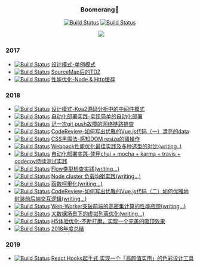 <h3 align="center">Boomerang🍁</h3>

<p align="center">
   <a href=""><img id="like" src="https://img.shields.io/badge/掘金-755喜欢-blue.svg" alt="Build Status"></a>
   <a href=""><img id="read" src="https://img.shields.io/badge/掘金-1.93k阅读-blue.svg" alt="Build Status"></a>
  </p>
 <p align="center">
   <a href=""><img id="pic" src="https://user-images.githubusercontent.com/25033420/40115981-cfdc725e-5944-11e8-967e-512b6ac2f92a.png"></a>
 </p>
  
### 2017
  
 - <a href=""><img id="read" src="https://img.shields.io/badge/设计模式-blue.svg" alt="Build Status"></a> [设计模式-单例模式](https://juejin.im/post/5920fe8844d904006cc24e1f)
 - <a href=""><img id="read" src="https://img.shields.io/badge/问题排查-red.svg" alt="Build Status"></a> [SourceMap后的TDZ](https://github.com/renjie1996/Doger-FrontEnd-Blog/issues/1)
 - <a href=""><img id="read" src="https://img.shields.io/badge/性能优化-green.svg" alt="Build Status"></a> [性能优化-Node & Http缓存](https://github.com/renjie1996/Doger-FrontEnd-Blog/issues/2)

### 2018
 - <a href=""><img id="read" src="https://img.shields.io/badge/设计模式-blue.svg" alt="Build Status"></a> [设计模式-Koa2源码分析中的中间件模式](https://github.com/renjie1996/Doger-FrontEnd-Blog/issues/6)
 - <a href=""><img id="read" src="https://img.shields.io/badge/最佳实践-yellow.svg" alt="Build Status"></a> [自动化部署实践-实现简单的自动化部署](https://github.com/renjie1996/node-acfun-spider)
 - <a href=""><img id="read" src="https://img.shields.io/badge/问题排查-red.svg" alt="Build Status"></a> [记一次git push故障的网络链路排查](https://github.com/renjie1996/Doger-FrontEnd-Blog/issues/10)
 - <a href=""><img id="read" src="https://img.shields.io/badge/代码质量-pink.svg" alt="Build Status"></a> [CodeReview-如何写出优雅的Vue.js代码（一）漂亮的data](https://github.com/renjie1996/Doger-FrontEnd-Blog/issues/11)
 - <a href=""><img id="read" src="https://img.shields.io/badge/黑魔法-black.svg" alt="Build Status"></a>  [CSS黑魔法-感知DOM resize的骚操作](https://github.com/renjie1996/Doger-FrontEnd-Blog/issues/12)
 - <a href=""><img id="read" src="https://img.shields.io/badge/性能优化-green.svg" alt="Build Status"></a> [Webpack性能优化最佳实践及多种选型的对比(writing..)](https://github.com/renjie1996/Doger-FrontEnd-Blog/issues/13)
 - <a href=""><img id="read" src="https://img.shields.io/badge/最佳实践-yellow.svg" alt="Build Status"></a> [自动化部署实践-使用chai + mocha + karma + travis + codecov持续测试实践](https://github.com/renjie1996/Doger-FrontEnd-Blog/issues/14)
  - <a href=""><img id="read" src="https://img.shields.io/badge/代码质量-pink.svg" alt="Build Status"></a> [Flow类型检查实践(writing...)](https://github.com/renjie1996/Doger-FrontEnd-Blog/issues/15)
  - <a href=""><img id="read" src="https://img.shields.io/badge/最佳实践-yellow.svg" alt="Build Status"></a> [Node cluster 负载均衡实践(writing...)](https://github.com/renjie1996/Doger-FrontEnd-Blog/issues/16)
  - <a href=""><img id="read" src="https://img.shields.io/badge/语言特性-orange.svg" alt="Build Status"></a> [函数柯里化(writing...)](https://github.com/renjie1996/Doger-FrontEnd-Blog/issues/16)
   - <a href=""><img id="read" src="https://img.shields.io/badge/代码质量-pink.svg" alt="Build Status"></a> [CodeReview-如何写出优雅的Vue.js代码（二）如何优雅地封装前后端交互逻辑(writing...)](https://github.com/renjie1996/Doger-FrontEnd-Blog/issues/11)
   - <a href=""><img id="read" src="https://img.shields.io/badge/性能优化-green.svg" alt="Build Status"></a> [Web-Worker突破前端的高密集计算的性能瓶颈(writing...)](https://github.com/renjie1996/Doger-FrontEnd-Blog/issues/13)
   - <a href=""><img id="read" src="https://img.shields.io/badge/性能优化-green.svg" alt="Build Status"></a> [大数据场景下的虚拟列表优化(writing...)](https://github.com/renjie1996/Doger-FrontEnd-Blog/issues/13)
   - <a href=""><img id="read" src="https://img.shields.io/badge/体验优化-purple.svg" alt="Build Status"></a> [H5体验优化-不断打磨，实现一个完美的吸顶效果](https://github.com/renjie1996/Doger-FrontEnd-Blog/issues/13)
   - <a href=""><img id="read" src="https://img.shields.io/badge/个人-gray.svg" alt="Build Status"></a> [2018年度总结](https://github.com/renjie1996/Maple-FrontEnd-Blog/issues/16)
   
### 2019
- <a href=""><img id="read" src="https://img.shields.io/badge/最佳实践-yellow.svg" alt="Build Status"></a> [React Hooks起手式 实现一个「高颜值实用」的色彩设计工具](https://github.com/renjie1996/Maple-FrontEnd-Blog/issues/17)
